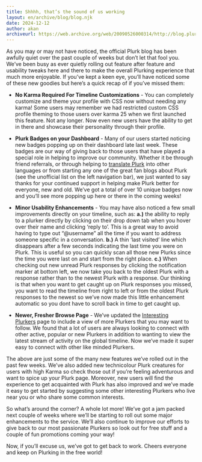 ```yaml
---
title: Shhhh, that’s the sound of us working
layout: en/archive/blog/blog.njk
date: 2024-12-12
author: akan
archiveurl: https://web.archive.org/web/20090526000314/http://blog.plurk.com/2008/08/14/shhhh-thats-the-sound-of-us-working/
---
```

As you may or may not have noticed, the official Plurk blog has been awfully quiet over the past couple of weeks but don’t let that fool you. We’ve been busy as ever quietly rolling out feature after feature and usability tweaks here and there to make the overall Plurking experience that much more enjoyable. If you’ve kept a keen eye, you’ll have noticed some of these new goodies but here’s a quick recap of if you’ve missed them:

- **No Karma Required For Timeline Customizations** - You can completely customize and theme your profile with CSS now without needing any karma! Some users may remember we had restricted custom CSS profile theming to those users over karma 25 when we first launched this feature. Not any longer. Now even new users have the ability to get in there and showcase their personality through their profile.

- **Plurk Badges on your Dashboard** - Many of our users started noticing new badges popping up on their dashboard late last week. These badges are our way of giving back to those users that have played a special role in helping to improve our community. Whether it be through friend referrals, or through helping to [translate Plurk](http://translate.plurk.com/) into other languages or from starting any one of the great fan blogs about Plurk (see the unofficial list on the left navigation bar), we just wanted to say thanks for your continued support in helping make Plurk better for everyone, new and old. We’ve got a total of over 10 unique badges now and you’ll see more popping up here or there in the coming weeks!

- **Minor Usability Enhancements** - You may have also noticed a few small improvements directly on your timeline, such as: **a.)** the ability to reply to a plurker directly by clicking on their drop down tab when you hover over their name and clicking ‘reply to’. This is a great way to avoid having to type out “@username” all the time if you want to address someone specific in a conversation. **b.)** A thin ‘last visited’ line which disappears after a few seconds indicating the last time you were on Plurk. This is useful so you can quickly scan all those new Plurks since the time you were last on and start from the right place. **c.)** When checking out new unread Plurk responses by clicking the notification marker at bottom left, we now take you back to the oldest Plurk with a response rather than to the newest Plurk with a response. Our thinking is that when you want to get caught up on Plurk responses you missed, you want to read the timeline from right to left or from the oldest Plurk responses to the newest so we’ve now made this little enhancement automatic so you dont have to scroll back in time to get caught up.

- **Newer, Fresher Browse Page** - We’ve updated the [Interesting Plurkers](https://web.archive.org/web/20090526000314/http://www.plurk.com/browse) page to include a view of more Plurkers that you may want to follow. We found that a lot of users are always looking to connect with other active, popular or new Plurkers in addition to wanting to view the latest stream of activity on the global timeline. Now we’ve made it super easy to connect with other like minded Plurkers.

The above are just some of the many new features we’ve rolled out in the past few weeks. We’ve also added new technicolour Plurk creatures for users with high Karma so check those out if you’re feeling adventurous and want to spice up your Plurk page. Moreover, new users will find the experience to get acquainted with Plurk has also improved and we’ve made it easy to get started by suggesting some other interesting Plurkers who live near you or who share some common interests.

So what’s around the corner? A whole lot more! We’ve got a jam packed next couple of weeks where we’ll be starting to roll out some major enhancements to the service. We’ll also continue to improve our efforts to give back to our most passionate Plurkers so look out for free stuff and a couple of fun promotions coming your way!

Now, if you’ll excuse us, we’ve got to get back to work. Cheers everyone and keep on Plurking in the free world!